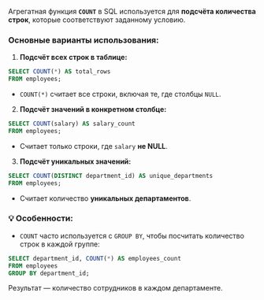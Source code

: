 Агрегатная функция **`COUNT`** в SQL используется для **подсчёта количества строк**, которые соответствуют заданному условию.
### Основные варианты использования:
1. **Подсчёт всех строк в таблице:**
```sql
SELECT COUNT(*) AS total_rows
FROM employees;
```
- `COUNT(*)` считает все строки, включая те, где столбцы `NULL`.
2. **Подсчёт значений в конкретном столбце:**
```sql
SELECT COUNT(salary) AS salary_count
FROM employees;
```
- Считает только строки, где `salary` **не NULL**.
3. **Подсчёт уникальных значений:**
```sql
SELECT COUNT(DISTINCT department_id) AS unique_departments
FROM employees;
```
- Считает количество **уникальных департаментов**.
### 💡 Особенности:
- `COUNT` часто используется с `GROUP BY`, чтобы посчитать количество строк в каждой группе:
```sql
SELECT department_id, COUNT(*) AS employees_count
FROM employees
GROUP BY department_id;
```
Результат — количество сотрудников в каждом департаменте.